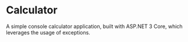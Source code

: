 # Calculator
A simple console calculator application, built with ASP.NET 3 Core, which leverages the usage of exceptions.
